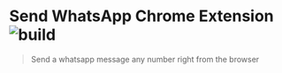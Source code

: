 # Send WhatsApp Chrome Extension ![build](https://github.com/bolshchikov/send-whatsapp-extension/workflows/build/badge.svg)

> Send a whatsapp message any number right from the browser
